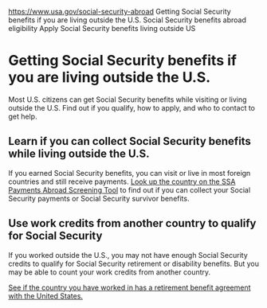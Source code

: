 

https://www.usa.gov/social-security-abroad
Getting Social Security benefits if you are living outside the U.S.
Social Security benefits abroad eligibility
Apply Social Security benefits living outside US

Getting Social Security benefits if you are living outside the U.S.
===================================================================

Most U.S. citizens can get Social Security benefits while visiting or living outside the U.S. Find out if you qualify, how to apply, and who to contact to get help.

**Learn if you can collect Social Security benefits while living outside the U.S.**
-----------------------------------------------------------------------------------

If you earned Social Security benefits, you can visit or live in most foreign countries and still receive payments.
[Look up the country on the SSA Payments Abroad Screening Tool](https://www.ssa.gov/international/payments_outsideUS.html)
to find out if you can collect your Social Security payments or Social Security survivor benefits.

**Use work credits from another country to qualify for Social Security**
------------------------------------------------------------------------

If you worked outside the U.S., you may not have enough Social Security credits to qualify for Social Security retirement or disability benefits. But you may be able to count your work credits from another country.

[See if the country you have worked in has a retirement benefit agreement with the United States.](https://www.ssa.gov/international/agreements_overview.html)
